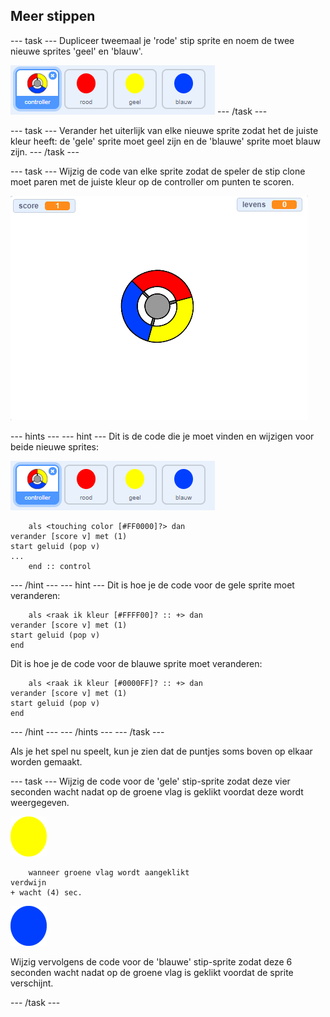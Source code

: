 ## Meer stippen

--- task --- Dupliceer tweemaal je 'rode' stip sprite en noem de twee nieuwe sprites 'geel' en 'blauw'.

![screenshot](images/dots-more-dots.png) --- /task ---

--- task --- Verander het uiterlijk van elke nieuwe sprite zodat het de juiste kleur heeft: de 'gele' sprite moet geel zijn en de 'blauwe' sprite moet blauw zijn. --- /task ---

--- task --- Wijzig de code van elke sprite zodat de speler de stip clone moet paren met de juiste kleur op de controller om punten te scoren.

![screenshot](images/dots-all-test.png)

--- hints ---
 --- hint --- Dit is de code die je moet vinden en wijzigen voor beide nieuwe sprites:

![schermafdruk](images/dots-more-dots.png)

```blocks3
    als <touching color [#FF0000]?> dan 
verander [score v] met (1)
start geluid (pop v)
...
    end :: control
```

--- /hint --- --- hint --- Dit is hoe je de code voor de gele sprite moet veranderen:

```blocks3
    als <raak ik kleur [#FFFF00]? :: +> dan
verander [score v] met (1)
start geluid (pop v)
end
```

Dit is hoe je de code voor de blauwe sprite moet veranderen:

```blocks3
    als <raak ik kleur [#0000FF]? :: +> dan
verander [score v] met (1)
start geluid (pop v)
end
```

--- /hint --- --- /hints --- --- /task ---

Als je het spel nu speelt, kun je zien dat de puntjes soms boven op elkaar worden gemaakt.

--- task --- Wijzig de code voor de 'gele' stip-sprite zodat deze vier seconden wacht nadat op de groene vlag is geklikt voordat deze wordt weergegeven.

![Gele stip](images/yellow-sprite.png)

```blocks3
    wanneer groene vlag wordt aangeklikt
verdwijn
+ wacht (4) sec.
```

![Blauwe stip](images/blue-sprite.png)

Wijzig vervolgens de code voor de 'blauwe' stip-sprite zodat deze 6 seconden wacht nadat op de groene vlag is geklikt voordat de sprite verschijnt.

--- /task ---